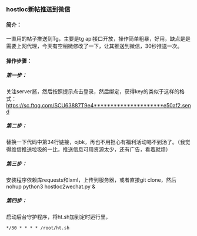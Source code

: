### hostloc新帖推送到微信

#### 简介：

一直用的帖子推送到Tg，主要是tg api接口开放，操作简单粗暴，好用，缺点是是需要上网代理，今天有空稍微修改了一下，让其推送到微信，30秒推送一次。

#### 操作步骤：

##### 第一步：

关注server酱，然后按照提示点击登录，然后绑定，获得key的类似于这样的格式：https://sc.ftqq.com/SCU63887T9e4*********************e50af2.send

##### 第二步：

替换一下代码中第34行链接，ojbk，再也不用担心有福利活动喝不到汤了。（我觉得维信推送垃圾的一比，推送信息可用资源太少，还有广告，看着就烦）

##### 第三步：

安装程序依赖库requests和lxml，上传到服务器，或者直接git clone，然后nohup python3 hostloc2wechat.py &

##### 第四步：

启动后台守护程序，将ht.sh加到定时运行里，

~~~
*/30 * * * * /root/ht.sh
~~~

